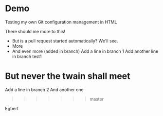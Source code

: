 # Demo
Testing my own Git configuration management in HTML

There should me more to this! 
* But is a pull request started automatically? We'll see.
* More
* And even more (added in branch)
Add a line in branch 1
Add another line in branch test1
# But never the twain shall meet
Add a line in branch 2
And another one
>>>>>>> master

Egbert
